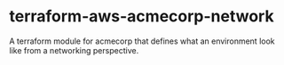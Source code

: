 # terraform-aws-acmecorp-network

A terraform module for acmecorp that defines what an environment look like from a networking perspective.
